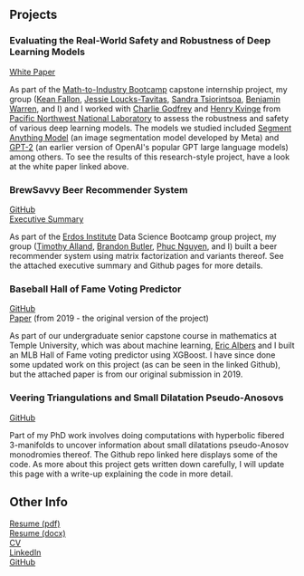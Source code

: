 ## Projects
### Evaluating the Real-World Safety and Robustness of Deep Learning Models
[White Paper](assets/docs/IMAWhitePaper.pdf)

As part of the [Math-to-Industry Bootcamp](https://cse.umn.edu/ima/events/math-industry-boot-camp-viii) capstone internship project, my group ([Kean Fallon](https://www.keanfallon.com/home), [Jessie Loucks-Tavitas](https://sites.google.com/view/jessieloucks), [Sandra Tsiorintsoa](https://www.linkedin.com/in/sandra-a-t/), [Benjamin Warren](https://www.linkedin.com/in/benjamin-w-3252b3a7/), and I)
and I worked with [Charlie Godfrey](https://godfrey-cw.github.io/) and [Henry Kvinge](https://hkvinge.github.io/) from [Pacific Northwest National Laboratory](https://www.pnnl.gov/) to assess the robustness and safety of various deep learning models.
The models we studied included [Segment Anything Model](https://segment-anything.com/) (an image segmentation model developed by Meta) and [GPT-2](https://openai.com/research/gpt-2-1-5b-release) (an earlier version of OpenAI's popular GPT large language models) among others.
To see the results of this research-style project, have a look at the white paper linked above.

### BrewSavvy Beer Recommender System
[GitHub](https://github.com/b-butler/beer-recommender-erdos-fall-2023)  
[Executive Summary](assets/docs/BrewSavvySummary.pdf)  

As part of the [Erdos Institute](https://www.erdosinstitute.org/) Data Science Bootcamp group project, my group ([Timothy Alland](https://www.linkedin.com/in/timothy-alland/), [Brandon Butler](https://www.linkedin.com/in/brandon-butler-685a49122/), [Phuc Nguyen](https://www.linkedin.com/in/phuc-nguyen-8296a51a4/), and I) built a beer recommender system using matrix factorization and variants thereof.
See the attached executive summary and Github pages for more details. 

### Baseball Hall of Fame Voting Predictor
[GitHub](https://github.com/aidanlorenz/HoFVoting)  
[Paper](assets/docs/HOFVotingPaper.pdf) (from 2019 - the original version of the project)  

As part of our undergraduate senior capstone course in mathematics at Temple University, which was about machine learning, [Eric Albers](https://www.linkedin.com/in/eric-albers-259b14230/) and I built an MLB Hall of Fame voting predictor using XGBoost.
I have since done some updated work on this project (as can be seen in the linked Github), but the attached paper is from our original submission in 2019.

### Veering Triangulations and Small Dilatation Pseudo-Anosovs
[GitHub](https://github.com/aidanlorenz/VeeringExamples)  

Part of my PhD work involves doing computations with hyperbolic fibered 3-manifolds to uncover information about small dilatations pseudo-Anosov monodromies thereof.
The Github repo linked here displays some of the code.
As more about this project gets written down carefully, I will update this page with a write-up explaining the code in more detail.


## Other Info
[Resume (pdf)](assets/docs/resume.pdf)  
[Resume (docx)](assets/docs/resume.docx)  
[CV](assets/docs/CV.pdf)  
[LinkedIn](www.linkedin.com/in/aidan-lorenz)  
[GitHub](https://github.com/aidanlorenz)  
